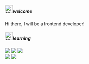 <h5><img src="https://raw.githubusercontent.com/Tarikul-Islam-Anik/Animated-Fluent-Emojis/master/Emojis/Hand%20gestures/Waving%20Hand%20Medium-Light%20Skin%20Tone.png" alt="Waving Hand Medium-Light Skin Tone" width="25" height="25" /><b>welcome</b></h5>
Hi there, I will be a frontend developer!

<h5><img src="https://raw.githubusercontent.com/Tarikul-Islam-Anik/Animated-Fluent-Emojis/master/Emojis/Hand%20gestures/Writing%20Hand%20Medium-Light%20Skin%20Tone.png" alt="Writing Hand Medium-Light Skin Tone" width="25" height="25" /><b>learning</b></h5>
<!-- <div>
  <img src="https://img.shields.io/badge/HTML5-F6BA6F?style=flat-square&logo=HTML5&logoColor=white"/>
  <img src="https://img.shields.io/badge/JavaScript-FFDB89?style=flat-square&logo=JavaScript&logoColor=white"/>
  <img src="https://img.shields.io/badge/Css3-DBDFEA?style=flat-square&logo=Css3&logoColor=white"/>
  <img src="https://img.shields.io/badge/Java-F7A4A4?style=flat-square&logo=Java&logoColor=white"/>
</div> -->

<div>
  <img src="https://img.shields.io/badge/HTML5-E34F26?style=flat-square&logo=HTML5&logoColor=white"/>
  <img src="https://img.shields.io/badge/CSS3-1572B6?style=flat-square&logo=CSS3&logoColor=white"/>
  <img src="https://img.shields.io/badge/JavaScript-F7DF1E?style=flat-square&logo=JavaScript&logoColor=white"/><br>
  <img src="https://img.shields.io/badge/React-61DAFB?style=flat-square&logo=React&logoColor=white"/>
  <img src="https://img.shields.io/badge/Srping Boot-6DB33F?style=flat-square&logo=Spring Boot&logoColor=white"/>
</div>
